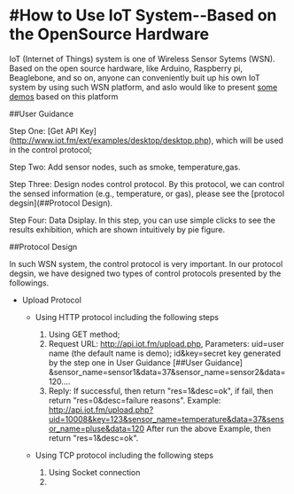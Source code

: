 #How to Use IoT System--Based on the OpenSource Hardware
===================

IoT (Internet of Things) system is one of Wireless Sensor Sytems (WSN). Based on the open source hardware, like Arduino, Raspberry pi, Beaglebone, and so on, anyone can conveniently buit up his own IoT system by using such WSN platform, and aslo would like to present [some demos](http://blog.smartarduino.com/) based on this platform

##User Guidance 

Step One: [Get API Key] (http://www.iot.fm/ext/examples/desktop/desktop.php), which will be used in the control protocol; 

Step Two: Add sensor nodes, such as smoke, temperature,gas.

Step Three: Design nodes control protocol. By this protocol, we can control the sensed information (e.g., temperature, or gas), please see the [protocol degsin](##Protocol Design).

Step Four: Data Dsiplay. In this step, you can use simple clicks to see the results exhibition, which are shown intuitively by pie figure.

##Protocol Design

In such WSN system, the control protocol is very important. In our protocol degsin, we have designed two types of control protocols presented by the followings.

* Upload Protocol
  * Using HTTP protocol including the following steps
    1) Using GET method;
    2) Request URL: http://api.iot.fm/upload.php,
         Parameters: uid=user name (the default name is demo); 
                     id&key=secret key generated by the step one in User Guidance [##User Guidance]
                     &sensor_name=sensor1&data=37&sensor_name=sensor2&data=120....
    3) Reply: If successful, then return "res=1&desc=ok", if fail, then return "res=0&desc=failure reasons".
      Example: http://api.iot.fm/upload.php?uid=10008&key=123&sensor_name=temperature&data=37&sensor_name=pluse&data=120
   After run the above Example, then return "res=1&desc=ok".

  * Using TCP protocol including the following steps
    1) Using Socket connection
    2)





